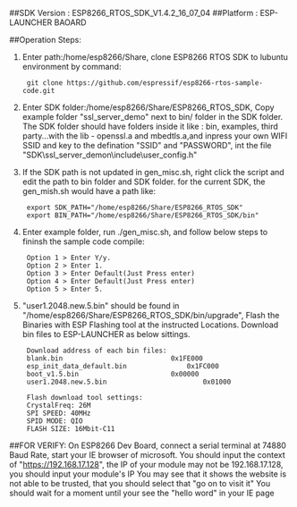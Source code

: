 ##SDK Version : ESP8266_RTOS_SDK_V1.4.2_16_07_04
##Platform : ESP-LAUNCHER BAOARD

##Operation Steps:

1. Enter path:/home/esp8266/Share, clone ESP8266 RTOS SDK to lubuntu environment by command: 
       
		git clone https://github.com/espressif/esp8266-rtos-sample-code.git
	   
2. Enter SDK folder:/home/esp8266/Share/ESP8266_RTOS_SDK, Copy example folder "ssl_server_demo" next to bin/ folder in the SDK folder. The SDK folder should have folders inside it like : bin, examples, third party...with the lib - openssl.a and mbedtls.a,and inpress your own WIFI SSID and key to the defination "SSID" and "PASSWORD", int the file "SDK\ssl_server_demon\include\user_config.h"

3. If the SDK path is not updated in gen_misc.sh, right click the script and edit the path to bin folder and SDK folder. for the current SDK, the gen_mish.sh would have a path like:
       
		export SDK_PATH="/home/esp8266/Share/ESP8266_RTOS_SDK"
		export BIN_PATH="/home/esp8266/Share/ESP8266_RTOS_SDK/bin"
	   
4. Enter example folder, run ./gen_misc.sh, and follow below steps to fininsh the sample code compile:
	
		Option 1 > Enter Y/y.
		Option 2 > Enter 1. 
		Option 3 > Enter Default(Just Press enter)
		Option 4 > Enter Default(Just Press enter)
		Option 5 > Enter 5.
	   
5. "user1.2048.new.5.bin" should be found in "/home/esp8266/Share/ESP8266_RTOS_SDK/bin/upgrade", Flash the Binaries with ESP Flashing tool at the instructed Locations. Download bin files to ESP-LAUNCHER as below sittings.
		
		Download address of each bin files:
		blank.bin				            0x1FE000
		esp_init_data_default.bin			    0x1FC000
		boot_v1.5.bin					    0x00000
		user1.2048.new.5.bin			            0x01000
		
		Flash download tool settings:
		CrystalFreq: 26M
		SPI SPEED: 40MHz
		SPID MODE: QIO
		FLASH SIZE: 16Mbit-C11
			
##FOR VERIFY: 
On ESP8266 Dev Board, connect a serial terminal at 74880 Baud Rate, start your IE browser of microsoft. 
You should input the context of "https://192.168.17.128", the IP of your module may not be 192.168.17.128, you should input your module's IP
You may see that it shows the website is not able to be trusted, that you should select that "go on to visit it"
You should wait for a moment until your see the "hello word" in your IE page

